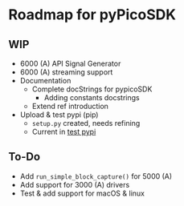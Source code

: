 # Roadmap for pyPicoSDK
## WIP
- 6000 (A) API Signal Generator
- 6000 (A) streaming support
- Documentation
    - Complete docStrings for pypicoSDK
        - Adding constants docstrings
    - Extend ref introduction
- Upload & test pypi (pip)
    - `setup.py` created, needs refining
    - Current in [test pypi](https://test.pypi.org/project/pypicosdk/)

## To-Do
- Add `run_simple_block_capture()` for 5000 (A)
- Add support for 3000 (A) drivers
- Test & add support for macOS & linux
